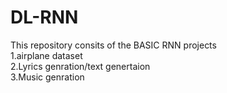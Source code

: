 # DL-RNN
This repository consits of the BASIC RNN projects </br>
1.airplane dataset </br>
2.Lyrics genration/text genertaion</br>
3.Music genration</br>
